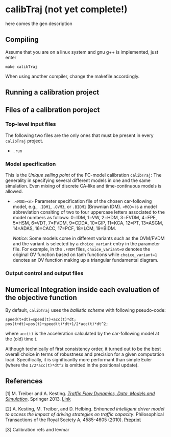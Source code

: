 # calibTraj (not yet complete!)

here comes the gen description

## Compiling

Assume that you are on a linux system and gnu g++ is
implemented, just enter 

```
make calibTraj
```
When using another compiler, change the makefile
accordingly.

## Running a calibration project


## Files of a calibration poroject


### Top-level input files

The following two files are the only ones that must be present in
every `calibTraj` project.

* `.run`



### Model specification

This is the *Unique selling point* of the FC-model calibration  `calibTraj`: The
generality in specifying several different models in one and the same 
simulation. Even mixing of discrete CA-like and time-continuous models
is allowed.

* `.<MOD><n>` Parameter specification file of the chosen car-following
  model, e.g., `.IDM1`, `.OVM3`, or `.BIDM1` (Brownian IDM).
  `<MOD>` is a model abbreviation consiting of two to four
  uppercase letters associated to the model numbers as follows:
  0=IDM, 1=VW, 2=HDM, 3=FVDM, 4=FPE, 5=HSM, 6=VDT, 7=FVDM, 9=CDDA,
  10=GIP, 11=KCA, 12=PT, 13=ASGM, 14=ADAS, 16=CACC, 17=PCF, 18=LCM,
  19=BIDM.  

 
  *Notice*: Some models come in different variants such as the
  OVM/FVDM and the variant is selected by a `choice_variant` entry in
  the parameter file. For example, in the `.FVDM` files,
  `choice_variant=0` denotes the original OV function based on tanh
  functions while `choice_variant=1` denotes an OV function making up
  a triangular fundamental diagram. 


### Output control and output files



## Numerical Integration inside each evaluation of the objective function

By default, `calibTraj` uses the _ballistic scheme_ with following pseudo-code:

```
speed(t+dt)=speed(t)+acc(t)*dt;
pos(t+dt)=pos(t)+speed(t)*dt+1/2*acc(t)*dt^2;
```

where `acc(t)` is the acceleration calculated by the car-following model
at the (old) time t.

Although technically of first consistency order, it turned out to be
the best overall choice in terms of robustness and precision for a
given computation load. Specifically, it is significantly more
performant than simple Euler (where the `1/2*acc(t)*dt^2` is omitted
in the positional update). 

## References

[1] M. Treiber and A. Kesting. [_Traffic Flow Dynamics, Data, Models and Simulation_](http://www.traffic-flow-dynamics.org). Springer 2013. [Link](http://www.springer.com/physics/complexity/book/978-3-642-32459-8)
    
[2] A. Kesting, M. Treiber, and D. Helbing. _Enhanced intelligent driver model to access the impact of driving strategies on traffic capacity_. Philosophical Transactions of the Royal Society A, 4585-4605 (2010). [Preprint](http://arxiv.org/abs/0912.3613)
    
[3] Calibration refs and levmar
